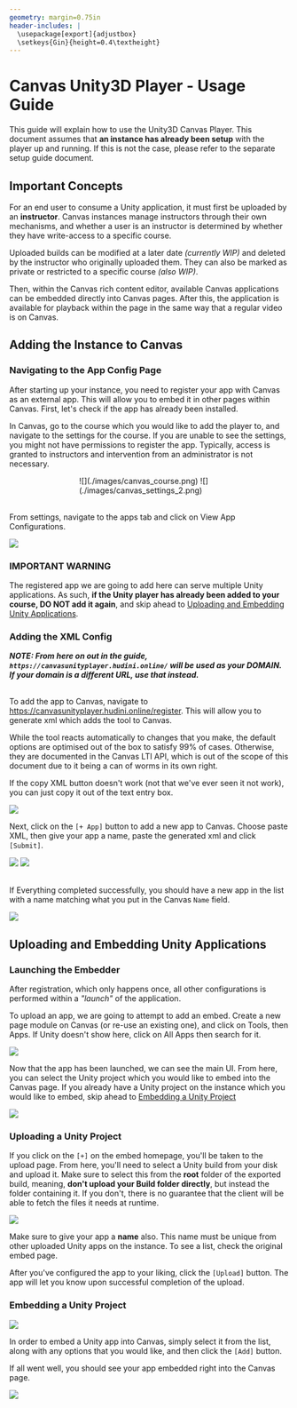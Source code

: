 ```yaml
---
geometry: margin=0.75in
header-includes: |
  \usepackage[export]{adjustbox}
  \setkeys{Gin}{height=0.4\textheight}
---
```


<!--Build this document using the command below-->
<!-- pandoc instructions.md -o out.pdf -->


<style>
.solo-image {
    max-width: 80%;
    margin: auto;
    display: block;
}
</style>

# Canvas Unity3D Player - Usage Guide 

This guide will explain how to use the Unity3D Canvas Player. This document assumes that **an instance has already been setup** with the player up and running. If this is not the case, please refer to the separate setup guide document.

## Important Concepts 

For an end user to consume a Unity application, it must first be uploaded by an **instructor**. Canvas instances manage instructors through their own mechanisms, and whether a user is an instructor is determined by whether they have write-access to a specific course.  

Uploaded builds can be modified at a later date *(currently WIP)* and deleted by the instructor who originally uploaded them. They can also be marked as private or restricted to a specific course *(also WIP)*.

Then, within the Canvas rich content editor, available Canvas applications can be embedded directly into Canvas pages. After this, the application is available for playback within the page in the same way that a regular video is on Canvas. 

## Adding the Instance to Canvas 

### Navigating to the App Config Page

After starting up your instance, you need to register your app with Canvas as an external app. This will allow you to embed it in other pages within Canvas. First, let's check if the app has already been installed.

In Canvas, go to the course which you would like to add the player to, and navigate to the settings for the course. If you are unable to see the settings, you might not have permissions to register the app. Typically, access is granted to instructors and intervention from an administrator is not necessary.

<div style="display: flex; justify-content: center; max-width: 50%; margin: auto;">
![](./images/canvas_course.png)
![](./images/canvas_settings_2.png)
</div>

\
From settings, navigate to the apps tab and click on View App Configurations. 

![](./images/canvas_apps_tab.png)

### IMPORTANT WARNING
The registered app we are going to add here can serve multiple Unity applications. As such, **if the Unity player has already been added to your course, DO NOT add it again**, and skip ahead to [Uploading and Embedding Unity Applications](#uploading-and-embedding-unity-applications).


### Adding the XML Config

***NOTE: From here on out in the guide, ``https://canvasunityplayer.hudini.online/`` will be used as your DOMAIN. If your domain is a different URL, use that instead.***

\
To add the app to Canvas, navigate to <https://canvasunityplayer.hudini.online/register>. This will allow you to generate xml which adds the tool to Canvas. 

While the tool reacts automatically to changes that you make, the default options are optimised out of the box to satisfy 99% of cases. Otherwise, they are documented in the Canvas LTI API, which is out of the scope of this document due to it being a can of worms in its own right.

If the copy XML button doesn't work (not that we've ever seen it not work), you can just copy it out of the text entry box.

![](./images/copy_xml.png)

Next, click on the ``[+ App]`` button to add a new app to Canvas. Choose paste XML, then give your app a name, paste the generated xml and click ``[Submit]``.

![](./images/canvas_plus_app.png)
![](./images/canvas_paste_xml.png)

\
If Everything completed successfully, you should have a new app in the list with a name matching what you put in the Canvas ``Name`` field.

![](./images/successful_registration.png)

## Uploading and Embedding Unity Applications


### Launching the Embedder

After registration, which only happens once, all other configurations is performed within a *"launch"* of the application.

To upload an app, we are going to attempt to add an embed. Create a new page module on Canvas (or re-use an existing one), and click on Tools, then Apps. If Unity doesn't show here, click on All Apps then search for it.

![](./images/add_app.png)

Now that the app has been launched, we can see the main UI. From here, you can select the Unity project which you would like to embed into the Canvas page. If you already have a Unity project on the instance which you would like to embed, skip ahead to [Embedding a Unity Project](#uploading-a-unity-project)  

![](./images/embed_page.png)

### Uploading a Unity Project

If you click on the ``[+]`` on the embed homepage, you'll be taken to the upload page. From here, you'll need to select a Unity build from your disk and upload it. Make sure to select this from the **root** folder of the exported build, meaning, **don't upload your Build folder directly**, but instead the folder containing it. If you don't, there is no guarantee that the client will be able to fetch the files it needs at runtime.

![](./images/upload_page.png)

Make sure to give your app a **name** also. This name must be unique from other uploaded Unity apps on the instance. To see a list, check the original embed page.

After you've configured the app to your liking, click the ``[Upload]`` button. The app will let you know upon successful completion of the upload. 

### Embedding a Unity Project

![](./images/embed_page.png)

In order to embed a Unity app into Canvas, simply select it from the list, along with any options that you would like, and then click the ``[Add]`` button.

If all went well, you should see your app embedded right into the Canvas page.

![](./images/embed_demo.png)
